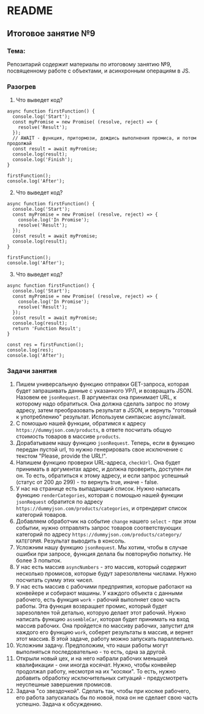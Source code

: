  # README

## Итоговое занятие №9

### Тема:

Репозитарий содержит материалы по итоговому занятию №9, посвященному работе с объектами, и асинхронным операциям в JS.

### Разогрев

1. Что выведет код?
```
async function firstFunction() {
  console.log('Start');
  const myPromise = new Promise( (resolve, reject) => {
    resolve('Result');
  });
  // AWAIT - функция, притормози, дождись выполнения промиса, и потом продолжай
  const result = await myPromise;
  console.log(result);
  console.log('Finish');
}

firstFunction();
console.log('After');
```

2. Что выведет код?
```
async function firstFunction() {
  console.log('Start');
  const myPromise = new Promise( (resolve, reject) => {
    console.log('In Promise');
    resolve('Result');
  });
  const result = await myPromise;
  console.log(result);
}

firstFunction();
console.log('After');
```

3. Что выведет код?
```
async function firstFunction() {
  console.log('Start');
  const myPromise = new Promise( (resolve, reject) => {
    console.log('In Promise');
    resolve('Result');
  });
  const result = await myPromise;
  console.log(result);
  return 'Function Result';
}

const res = firstFunction();
console.log(res);
console.log('After');
```

### Задачи занятия
1. Пишем универсальную функцию отправки GET-запроса, которая будет запрашивать данные с указанного УРЛ, и возвращать JSON. Назовем ее `jsonRequest`. В аргументах она принимает URL, к которому надо обратиться. Она должна сделать запрос по этому адресу, затем преобразовать результат в JSON, и вернуть "готовый к употреблению" результат. Используем синтаксис async/await.
2. С помощью нашей функции, обратимся к адресу `https://dummyjson.com/products`, в ответе посчитать общую стоимость товаров в массиве `products`.
3. Дорабатываем нашу функцию `jsonRequest`. Теперь, если в функцию передан пустой url, то нужно генерировать свое исключение с текстом "Please, provide the URL!".
4. Напишем функцию проверки URL-адреса, `checkUrl`. Она будет принимать в аргументах адрес, и должна проверить, доступен ли он. То есть, обратиться к этому адресу, и если запрос успешный (статус от 200 до 299) - то вернуть true, иначе - false.
5. У нас на странице есть выпадающий список. Нужно написать функцию `renderCategories`, которая с помощью нашей функции `jsonRequest` обратится по адресу `https://dummyjson.com/products/categories`, и отрендерит список категорий товаров.
6. Добавляем обработчик на событие `change` нашего `select` - при этом событии, нужно отправлять запрос товаров соответствующих категорий по адресу `https://dummyjson.com/products/category/КАТЕГОРИЯ`. Результат выводить в консоль.
7. Усложним нашу функцию `jsonRequest`. Мы хотим, чтобы в случае ошибки при запросе, функция делала бы повторнубю попытку. Не более 3 попыток.
8. У нас есть массив `asyncNumbers` - это массив, который содержит несколько промисов, которые будут зарезолвлены числами. Нужно посчитать сумму этих чисел.
9. У нас есть массив с рабочими предприятия, которые работают на конвейере и собирают машины. У каждого объекта с данными рабочего, есть функция `work` - рабочий выполняет свою часть работы. Эта функция возвращает промис, который будет зарезолвлен той деталью, которую делает этот рабочий. Нужно написать функцию `assembleCar`, которая будет принимать на вход массив рабочих. Она пройдется по массиву рабочих, запустит для каждого его функцию `work`, соберет результаты в массив, и вернет этот массив. В этой задаче, работу можно запускать параллельно.
10. Усложним задачу. Предположим, что наши работы могут выполняться последовательно - то есть, одна за другой.
11. Открыли новый цех, и на него набрали рабочих меньшей квалификации - они иногда косячат. Нужно, чтобы конвейер продолжал работу, несмотря на их "косяки". То есть, нужно добавить обработку исключительных ситуаций - предусмотреть неуспешные завершения промисов.
12. Задача "со звездочкой". Сделать так, чтобы при косяке рабочего, его работа запускалась бы по новой, пока он не сделает свою часть успешно. Задача к обсуждению.

